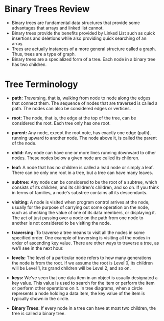 # Binary Trees Review

- Binary trees are fundamental data structures that provide some advantages that arrays and linked list cannot.
- Binary trees provide the benefits provided by Linked List such as quick insertions and deletions while also providing quick searching of an array.
- Trees are actually instances of a more general structure called a graph. Thus, trees are a type of graph.
- Binary trees are a specialized form of a tree. Each node in a binary tree has two children.


# Tree Terminology

- __path:__ Traversing, that is, walking from node to node along the edges that connect them. The sequence of nodes that are traversed is called a path. The nodes can also be considered edges or vertices.

- __root:__ The node, that is, the edge at the top of the tree, can be considered the root. Each tree only has one root.

- __parent:__ Any node, except the root note, has exactly one edge (path), running upward to another node. The node above it, is called the parent of the node.

- __child:__ Any node can have one or more lines running downward to other nodes. These nodes below a given node are called its children.

- __leaf:__ A node that has no children is called a lead node or simply a leaf. There can be only one root in a tree, but a tree can have many leaves.

- __subtree:__ Any node can be considered to be the root of a subtree, which consists of its children, and its children's children, and so on. If you think in terms of families, a node's substree contains all its descendants.

- __visiting:__ A node is visited when program control arrives at the node, usually for the purpose of carrying out some operation on the node, such as checking the value of one of its data members, or displaying it. The act of just passing over a node on the path from one node to another is not considered to be visiting the node.

- __traversing:__ To traverse a tree means to visit all the nodes in some specified order. One example of traversing is visiting all the nodes in order of ascending key value. There are other ways to traverse a tree, as we'll see in the next hour.

- __levels:__ The level of a particular node refers to how many generations the node is from the root. If we assume the root is Level 0, its children will be Level 1, its grand children will be Level 2, and so on.

- __keys:__ We've seen that one data item in an object is usually designated a key value. This value is used to search for the item or perform the item or perform other operations on it. In tree diagrams, when a circle represents a node holding a data item, the key value of the item is typically shown in the circle.

- __Binary Trees:__ If every node in a tree can have at most two children, the tree is called a binary tree.
